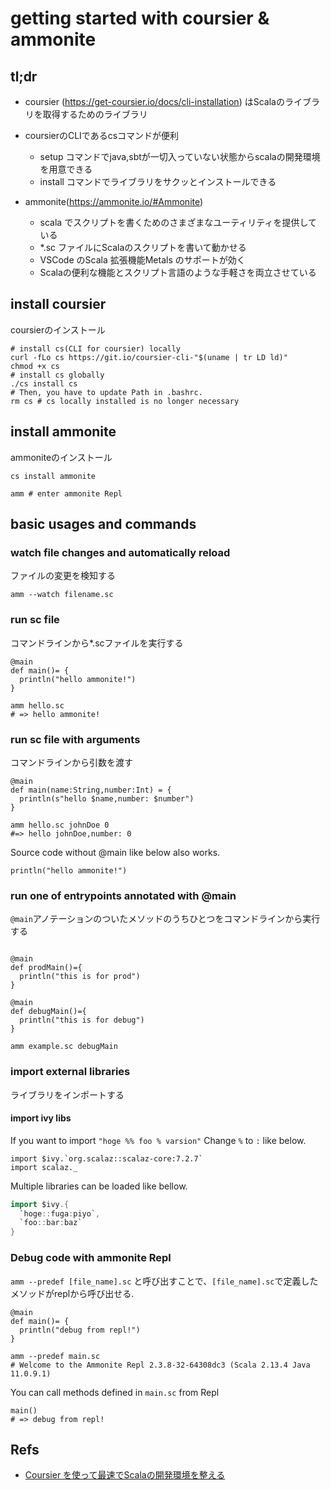 # getting started with coursier & ammonite

## tl;dr

- coursier (https://get-coursier.io/docs/cli-installation) はScalaのライブラリを取得するためのライブラリ
- coursierのCLIであるcsコマンドが便利
  - setup コマンドでjava,sbtが一切入っていない状態からscalaの開発環境を用意できる
  - install コマンドでライブラリをサクッとインストールできる

- ammonite(https://ammonite.io/#Ammonite)
  - scala でスクリプトを書くためのさまざまなユーティリティを提供している
  - *.sc ファイルにScalaのスクリプトを書いて動かせる
  - VSCode のScala 拡張機能Metals のサポートが効く
  - Scalaの便利な機能とスクリプト言語のような手軽さを両立させている



## install coursier
coursierのインストール

```shell script
# install cs(CLI for coursier) locally
curl -fLo cs https://git.io/coursier-cli-"$(uname | tr LD ld)"
chmod +x cs
# install cs globally
./cs install cs
# Then, you have to update Path in .bashrc.
rm cs # cs locally installed is no longer necessary
```

## install ammonite
ammoniteのインストール
```shell script
cs install ammonite

amm # enter ammonite Repl
```

## basic usages and commands

### watch file changes and automatically reload
ファイルの変更を検知する
```shell script
amm --watch filename.sc
```

### run sc file
コマンドラインから*.scファイルを実行する

```hello.sc
@main
def main()= {
  println("hello ammonite!")
}
```

```shell script
amm hello.sc
# => hello ammonite!
```

### run sc file with arguments
コマンドラインから引数を渡す
```hello.sc
@main
def main(name:String,number:Int) = {
  println(s"hello $name,number: $number")
}
```

```shell script
amm hello.sc johnDoe 0
#=> hello johnDoe,number: 0
```

Source code without @main like below also works.

```hello_v2.sc
println("hello ammonite!")
```

### run one of entrypoints annotated with @main
`@main`アノテーションのついたメソッドのうちひとつをコマンドラインから実行する
```example.sc

@main
def prodMain()={
  println("this is for prod")
}

@main
def debugMain()={
  println("this is for debug")
}

```

```shell script
amm example.sc debugMain
```

### import external libraries
ライブラリをインポートする
#### import ivy libs

If you want to import ``"hoge %% foo % varsion"``
Change `%` to `:` like below.

```main.sc
import $ivy.`org.scalaz::scalaz-core:7.2.7`
import scalaz._
```

Multiple libraries can be loaded like bellow.

```scala
import $ivy.{
  `hoge::fuga:piyo`,
  `foo::bar:baz`
}
```

### Debug code with ammonite Repl

``amm --predef [file_name].sc`` と呼び出すことで、`[file_name].sc`で定義したメソッドがreplから呼び出せる.

```main.sc
@main
def main()= {
  println("debug from repl!")
}
```

```shell script
amm --predef main.sc
# Welcome to the Ammonite Repl 2.3.8-32-64308dc3 (Scala 2.13.4 Java 11.0.9.1)
```
You can call methods defined in `main.sc` from Repl

```shell script
main()
# => debug from repl!
```

## Refs
- [Coursier を使って最速でScalaの開発環境を整える](https://nomadblacky.hatenablog.com/entry/2020/03/22/164815)
